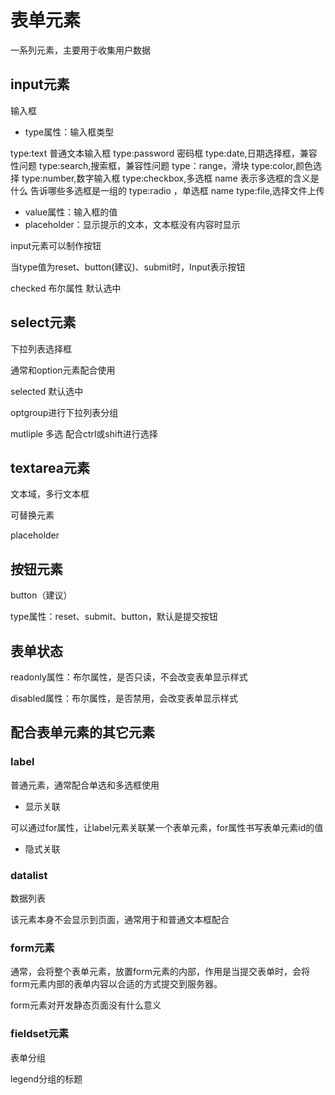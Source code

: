 # 表单元素

一系列元素，主要用于收集用户数据

<form method="get" action="www.baidu.com">

## input元素

输入框

- type属性：输入框类型

type:text 普通文本输入框
type:password 密码框
type:date,日期选择框，兼容性问题
type:search,搜索框，兼容性问题
type：range，滑块
type:color,颜色选择
type:number,数字输入框
type:checkbox,多选框 name 表示多选框的含义是什么 告诉哪些多选框是一组的
type:radio ，单选框 name
type:file,选择文件上传

- value属性：输入框的值
- placeholder：显示提示的文本，文本框没有内容时显示

input元素可以制作按钮

当type值为reset、button(建议)、submit时，Input表示按钮

checked 布尔属性  默认选中

## select元素

下拉列表选择框

通常和option元素配合使用

selected 默认选中

optgroup进行下拉列表分组

mutliple 多选 配合ctrl或shift进行选择

## textarea元素

文本域，多行文本框

可替换元素

placeholder

## 按钮元素

button（建议）

type属性：reset、submit、button，默认是提交按钮

## 表单状态

readonly属性：布尔属性，是否只读，不会改变表单显示样式 

disabled属性：布尔属性，是否禁用，会改变表单显示样式

## 配合表单元素的其它元素

### label

普通元素，通常配合单选和多选框使用

-  显示关联

可以通过for属性，让label元素关联某一个表单元素，for属性书写表单元素id的值

- 隐式关联

### datalist

数据列表

该元素本身不会显示到页面，通常用于和普通文本框配合

### form元素

通常，会将整个表单元素，放置form元素的内部，作用是当提交表单时，会将form元素内部的表单内容以合适的方式提交到服务器。

form元素对开发静态页面没有什么意义

### fieldset元素

表单分组

legend分组的标题